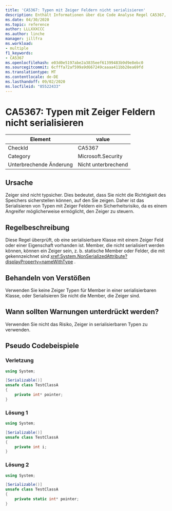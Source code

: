 ```yaml
---
title: 'CA5367: Typen mit Zeiger Feldern nicht serialisieren'
description: Enthält Informationen über die Code Analyse Regel CA5367, einschließlich der Gründe, der Behebung von Verstößen und der Zeit, zu der Sie unterdrückt werden soll.
ms.date: 04/30/2020
ms.topic: reference
author: LLLXXXCCC
ms.author: linche
manager: jillfra
ms.workload:
- multiple
f1_keywords:
- CA5367
ms.openlocfilehash: e03d0e5197abe2a3835eef61399483b9d9e8ebc0
ms.sourcegitcommit: 6cfffa72af599a9d667249caaaa411bb28ea69fd
ms.translationtype: MT
ms.contentlocale: de-DE
ms.lasthandoff: 09/02/2020
ms.locfileid: "85522433"
---
```

# <a name="ca5367-do-not-serialize-types-with-pointer-fields"></a>CA5367: Typen mit Zeiger Feldern nicht serialisieren

|Element|value|
|-|-|
|CheckId|CA5367|
|Category|Microsoft.Security|
|Unterbrechende Änderung|Nicht unterbrechend|

## <a name="cause"></a>Ursache

Zeiger sind nicht typsicher. Dies bedeutet, dass Sie nicht die Richtigkeit des Speichers sicherstellen können, auf den Sie zeigen. Daher ist das Serialisieren von Typen mit Zeiger Feldern ein Sicherheitsrisiko, da es einem Angreifer möglicherweise ermöglicht, den Zeiger zu steuern.

## <a name="rule-description"></a>Regelbeschreibung

Diese Regel überprüft, ob eine serialisierbare Klasse mit einem Zeiger Feld oder einer Eigenschaft vorhanden ist. Member, die nicht serialisiert werden können, können ein Zeiger sein, z. b. statische Member oder Felder, die mit gekennzeichnet sind <xref:System.NonSerializedAttribute?displayProperty=nameWithType> .

## <a name="how-to-fix-violations"></a>Behandeln von Verstößen

Verwenden Sie keine Zeiger Typen für Member in einer serialisierbaren Klasse, oder Serialisieren Sie nicht die Member, die Zeiger sind.

## <a name="when-to-suppress-warnings"></a>Wann sollten Warnungen unterdrückt werden?

Verwenden Sie nicht das Risiko, Zeiger in serialisierbaren Typen zu verwenden.

## <a name="pseudo-code-examples"></a>Pseudo Codebeispiele

### <a name="violation"></a>Verletzung

```csharp
using System;

[Serializable()]
unsafe class TestClassA
{
    private int* pointer;
} 
```

### <a name="solution-1"></a>Lösung 1

```csharp
using System;

[Serializable()]
unsafe class TestClassA
{
    private int i;
} 
```

### <a name="solution-2"></a>Lösung 2

```csharp
using System;

[Serializable()]
unsafe class TestClassA
{
    private static int* pointer;
} 
```

